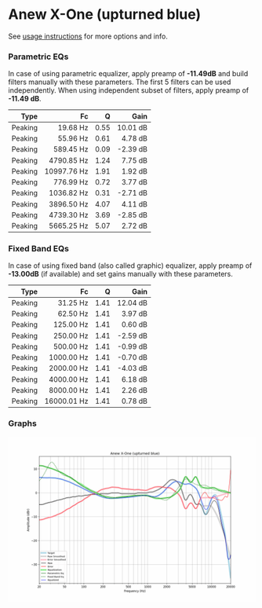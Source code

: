 # Anew X-One (upturned blue)
See [usage instructions](https://github.com/jaakkopasanen/AutoEq#usage) for more options and info.

### Parametric EQs
In case of using parametric equalizer, apply preamp of **-11.49dB** and build filters manually
with these parameters. The first 5 filters can be used independently.
When using independent subset of filters, apply preamp of **-11.49 dB**.

| Type    | Fc          |    Q | Gain     |
|--------:|------------:|-----:|---------:|
| Peaking | 19.68 Hz    | 0.55 | 10.01 dB |
| Peaking | 55.96 Hz    | 0.61 | 4.78 dB  |
| Peaking | 589.45 Hz   | 0.09 | -2.39 dB |
| Peaking | 4790.85 Hz  | 1.24 | 7.75 dB  |
| Peaking | 10997.76 Hz | 1.91 | 1.92 dB  |
| Peaking | 776.99 Hz   | 0.72 | 3.77 dB  |
| Peaking | 1036.82 Hz  | 0.31 | -2.71 dB |
| Peaking | 3896.50 Hz  | 4.07 | 4.11 dB  |
| Peaking | 4739.30 Hz  | 3.69 | -2.85 dB |
| Peaking | 5665.25 Hz  | 5.07 | 2.72 dB  |

### Fixed Band EQs
In case of using fixed band (also called graphic) equalizer, apply preamp of **-13.00dB**
(if available) and set gains manually with these parameters.

| Type    | Fc          |    Q | Gain     |
|--------:|------------:|-----:|---------:|
| Peaking | 31.25 Hz    | 1.41 | 12.04 dB |
| Peaking | 62.50 Hz    | 1.41 | 3.97 dB  |
| Peaking | 125.00 Hz   | 1.41 | 0.60 dB  |
| Peaking | 250.00 Hz   | 1.41 | -2.59 dB |
| Peaking | 500.00 Hz   | 1.41 | -0.99 dB |
| Peaking | 1000.00 Hz  | 1.41 | -0.70 dB |
| Peaking | 2000.00 Hz  | 1.41 | -4.03 dB |
| Peaking | 4000.00 Hz  | 1.41 | 6.18 dB  |
| Peaking | 8000.00 Hz  | 1.41 | 2.26 dB  |
| Peaking | 16000.01 Hz | 1.41 | 0.78 dB  |

### Graphs
![](./Anew%20X-One%20(upturned%20blue).png)